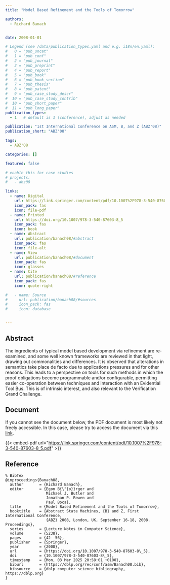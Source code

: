 ```yaml
---
title: "Model Based Refinement and the Tools of Tomorrow"

authors:
  - Richard Banach


date: 2008-01-01

# Legend (see /data/publication_types.yaml and e.g. i18n/en.yaml): 
#   0 = "pub_uncat"
#   1 = "pub_conf"
#   2 = "pub_journal"
#   3 = "pub_preprint"
#   4 = "pub_report"
#   5 = "pub_book"
#   6 = "pub_book_section"
#   7 = "pub_thesis"
#   8 = "pub_patent"
#   9 = "pub_case_study_descr"
#  10 = "pub_case_study_contrib"
#  10 = "pub_short_paper"
#  11 = "pub_long_paper"
publication_types:
  - 1   # default is 1 (conference), adjust as needed

publication: "1st International Conference on ASM, B, and Z (ABZ'08)"
publication_short: "ABZ'08"

tags:
  - ABZ'08

categories: []

featured: false

# enable this for case studies
# projects:
#   - abz08

links:
  - name: Digital
    url: https://link.springer.com/content/pdf/10.1007%2F978-3-540-87603-8_5.pdf
    icon_pack: fas
    icon: file-pdf
  - name: Printed
    url: https://doi.org/10.1007/978-3-540-87603-8_5
    icon_pack: fas
    icon: book
  - name: Abstract
    url: publication/banach08/#abstract
    icon_pack: fas
    icon: file-alt
  - name: View
    url: publication/banach08/#document
    icon_pack: fas
    icon: glasses
  - name: Cite
    url: publication/banach08/#reference
    icon_pack: fas
    icon: quote-right

#   - name: Source
#     url: publication/banach08/#sources
#     icon_pack: fas
#     icon: database


---
```


## Abstract

The ingredients of typical model based development via refinement are re-examined, and some well known frameworks are reviewed in that light, drawing out commonalities and differences. It is observed that alterations in semantics take place de facto due to applications pressures and for other reasons. This leads to a perspective on tools for such methods in which the proof obligations become programmable and/or configurable, permitting easier co-operation between techniques and interaction with an Evidential Tool Bus. This is of intrinsic interest, and also relevant to the Verification Grand Challenge.

## Document

If you cannot see the document below, the PDF document is most likely not freely accessible. In this case, please try to access the document via this <a href="https://link.springer.com/content/pdf/10.1007%2F978-3-540-87603-8_5.pdf">link</a>.

{{< embed-pdf url="https://link.springer.com/content/pdf/10.1007%2F978-3-540-87603-8_5.pdf" >}}

## Reference

```
% BibTex
@inproceedings{Banach08,
  author       = {Richard Banach},
  editor       = {Egon B{\"{o}}rger and
                  Michael J. Butler and
                  Jonathan P. Bowen and
                  Paul Boca},
  title        = {Model Based Refinement and the Tools of Tomorrow},
  booktitle    = {Abstract State Machines, {B} and Z, First International Conference,
                  {ABZ} 2008, London, UK, September 16-18, 2008. Proceedings},
  series       = {Lecture Notes in Computer Science},
  volume       = {5238},
  pages        = {42--56},
  publisher    = {Springer},
  year         = {2008},
  url          = {https://doi.org/10.1007/978-3-540-87603-8\_5},
  doi          = {10.1007/978-3-540-87603-8\_5},
  timestamp    = {Mon, 03 Mar 2025 20:58:01 +0100},
  biburl       = {https://dblp.org/rec/conf/asm/Banach08.bib},
  bibsource    = {dblp computer science bibliography, https://dblp.org}
}


```

<!-- # add information for case study papers (if available)
## Sources

- **Used formal method:**
  [ASM](/method/asm)
- **Resources and tools:**
  Asmeta

For more information, please contact the <a href ="mailto:silvia.bonfanti@unibg.it;arcaini@nii.ac.jp;angelo.gargantini@unibg.it;scandurra@unibg.it;elvinia.riccobene@unimi.it">authors</a>-->

